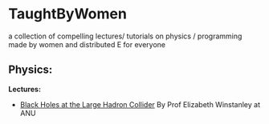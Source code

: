 # TaughtByWomen
a collection of compelling lectures/ tutorials on physics / programming made by women and distributed E for everyone 

## Physics:
**Lectures:**
- [Black Holes at the Large Hadron Collider][] By Prof Elizabeth Winstanley at ANU

[Black Holes at the Large Hadron Collider]: https://www.youtube.com/watch?v=IULjmY7ZqFM
